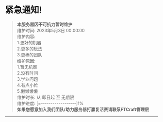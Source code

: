 # 紧急通知!
>**本服务器因~~不~~可抗力暂时维护**<br>
> 维护时间: 2023年5月3日 00:00:00<br>
> 维护内容:<br>
> 1.更好的机器<br>
> 2.更多的玩法<br>
> 3.更棒的团队<br>
> 维护原因:<br>
> 1.暂无机器<br>
> 2.没有时间<br>
> 3.学业问题<br>
> 4.有点小忙<br>
> 5.懒懒懒懒<br>
> 维护时长: 从 即日起 至 无期限<br>
> 维护进度: [=------------------]1%<br>
> **如果您愿意加入我们团队/助力服务器打赢复活赛请联系FTCraft管理层**
---